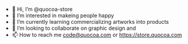 - 👋 Hi, I’m @quocoa-store
- 👀 I’m interested in makeing people happy
- 🌱 I’m currently learning commercializing artworks into products
- 💞️ I’m looking to collaborate on graphic design and 
- 📫 How to reach me code@quocoa.com or https://store.quocoa.com

<!---
quocoa-store/quocoa-store is a ✨ special ✨ repository because its `README.md` (this file) appears on your GitHub profile.
You can click the Preview link to take a look at your changes.
--->
